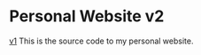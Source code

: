 # Personal Website v2

[v1](https://wisuja.github.io/personal_website-v1)
This is the source code to my personal website.
